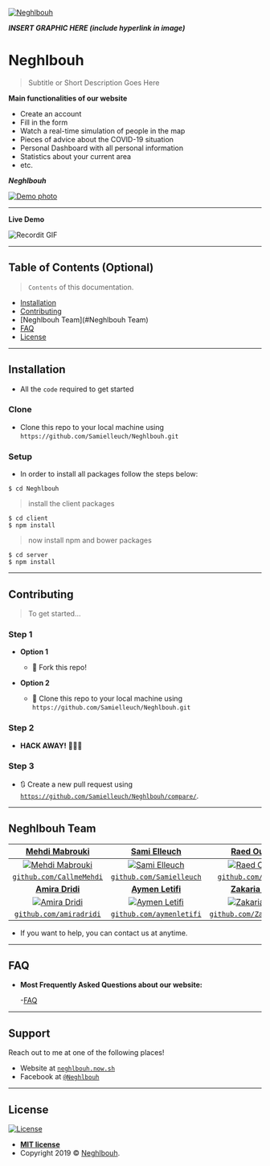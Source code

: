 <a href="https://neghlbouh.now.sh/"><img src="https://i.imgur.com/s4ciMw7.png" title="Neghlbouh" alt="Neghlbouh"></a>

<!-- [![FVCproductions](https://avatars1.githubusercontent.com/u/4284691?v=3&s=200)](http://fvcproductions.com) -->

***INSERT GRAPHIC HERE (include hyperlink in image)***

# Neghlbouh

> Subtitle or Short Description Goes Here

**Main functionalities of our website**

- Create an account
- Fill in the form 
- Watch a real-time simulation of people in the map
- Pieces of advice about the COVID-19 situation
- Personal Dashboard with all personal information
- Statistics about your current area
- etc.



***Neghlbouh***

[![Demo photo](https://i.imgur.com/XpL7ABq.png)]()

---


**Live Demo**

![Recordit GIF](http://g.recordit.co/XilqtPwCJF.gif)


---

## Table of Contents (Optional)

> `Contents` of this documentation.

- [Installation](#installation)
- [Contributing](#contributing)
- [Neghlbouh Team](#Neghlbouh Team)
- [FAQ](#faq)
- [License](#license)


---

## Installation

- All the `code` required to get started

### Clone

- Clone this repo to your local machine using `https://github.com/Samielleuch/Neghlbouh.git`

### Setup

- In order to install all packages follow the steps below:

```shell
$ cd Neghlbouh
```

> install the client packages

```shell
$ cd client
$ npm install
```

> now install npm and bower packages

```shell
$ cd server
$ npm install
```



---

## Contributing

> To get started...

### Step 1

- **Option 1**
    - 🍴 Fork this repo!

- **Option 2**
    - 👯 Clone this repo to your local machine using `https://github.com/Samielleuch/Neghlbouh.git`

### Step 2

- **HACK AWAY!** 🔨🔨🔨

### Step 3

- 🔃 Create a new pull request using <a href="https://github.com/Samielleuch/Neghlbouh/compare/" target="_blank">`https://github.com/Samielleuch/Neghlbouh/compare/`</a>.

---

## Neghlbouh Team


| <a href="https://github.com/CallmeMehdi" target="_blank">**Mehdi Mabrouki**</a> | <a href="http://fvcproductions.com" target="_blank">**Sami Elleuch**</a> | <a href="https://github.com/ouerf-man" target="_blank">**Raed Ouerfelli**</a> |
| :---: |:---:| :---:|
| [![Mehdi Mabrouki](https://avatars3.githubusercontent.com/u/47258917?&v=3&s=200)](https://github.com/CallmeMehdi)    | [![Sami Elleuch](https://avatars1.githubusercontent.com/u/45316444?v=3&s=200)](https://github.com/Samielleuch) | [![Raed Ouerfelli](https://avatars1.githubusercontent.com/u/38401226?v=3&s=200)](https://github.com/ouerf-man)  |
| <a href="https://github.com/CallmeMehdi" target="_blank">`github.com/CallmeMehdi`</a> | <a href="https://github.com/Samielleuch" target="_blank">`github.com/Samielleuch`</a> | <a href="https://github.com/ouerf-man" target="_blank">`github.com/ouerf-man`</a> |
| <a href="https://github.com/amiradridi" target="_blank">**Amira Dridi**</a> | <a href="https://github.com/aymenletifi" target="_blank">**Aymen Letifi**</a> | <a href="https://github.com/ZakariaNaaija" target="_blank">**Zakaria Naaija**</a> |
|[![Amira Dridi](https://avatars3.githubusercontent.com/u/24782374?v=3&s=200)](https://github.com/amiradridi)    | [![Aymen Letifi](https://avatars3.githubusercontent.com/u/46798492?v=3&s=200)](https://github.com/aymenletifi) | [![Zakaria Naaija](https://avatars0.githubusercontent.com/u/34416546?v=3&s=200)](https://github.com/ZakariaNaaija)  |
 <a href="https://github.com/amiradridi" target="_blank">`github.com/amiradridi`</a> | <a href="https://github.com/aymenletifi" target="_blank">`github.com/aymenletifi`</a> | <a href="https://github.com/ZakariaNaaija" target="_blank">`github.com/ZakariaNaaija`</a> |








- If you want to help, you can contact us at anytime.


---

## FAQ

- **Most Frequently Asked Questions about our website:**

    -<a href="https://neghlbouh.now.sh/FAQ" target="_blank">FAQ</a>

---

## Support

Reach out to me at one of the following places!

- Website at <a href="https://neghlbouh.now.sh" target="_blank">`neghlbouh.now.sh`</a>
- Facebook at <a href="https://www.facebook.com/Neghlbouh" target="_blank">`@Neghlbouh`</a>

---


## License

[![License](http://img.shields.io/:license-mit-blue.svg?style=flat-square)](http://badges.mit-license.org)

- **[MIT license](http://opensource.org/licenses/mit-license.php)**
- Copyright 2019 © <a href="https://neghlbouh.now.sh" target="_blank">Neghlbouh</a>.
